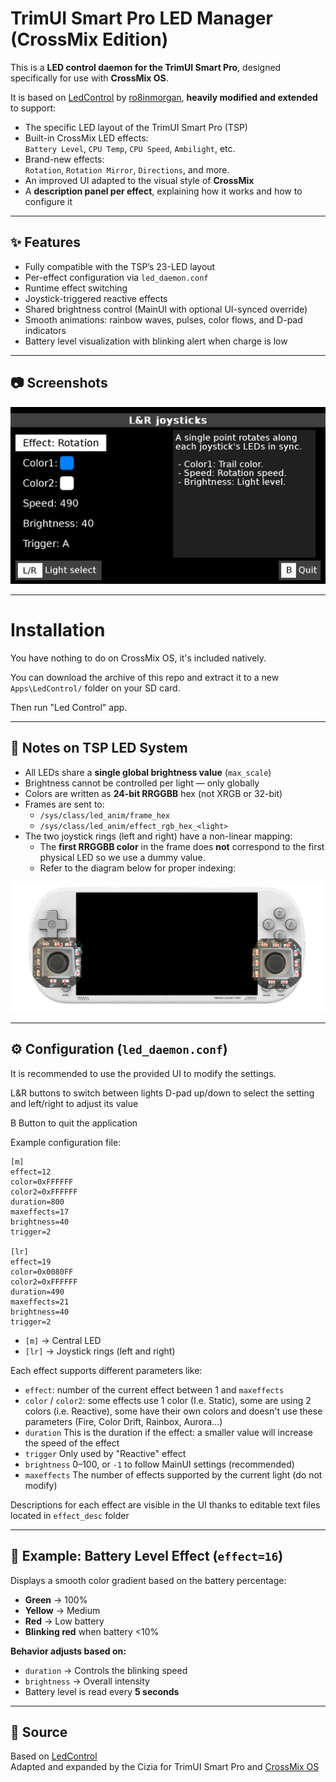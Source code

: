 # TrimUI Smart Pro LED Manager (CrossMix Edition)

This is a **LED control daemon for the TrimUI Smart Pro**, designed specifically for use with **CrossMix OS**.

It is based on [LedControl](https://github.com/ro8inmorgan/LedControl) by [ro8inmorgan](https://github.com/ro8inmorgan), **heavily modified and extended** to support:

- The specific LED layout of the TrimUI Smart Pro (TSP)
- Built-in CrossMix LED effects:  
  `Battery Level`, `CPU Temp`, `CPU Speed`, `Ambilight`, etc.
- Brand-new effects:  
  `Rotation`, `Rotation Mirror`, `Directions`, and more.
- An improved UI adapted to the visual style of **CrossMix**
- A **description panel per effect**, explaining how it works and how to configure it

---

## ✨ Features

- Fully compatible with the TSP’s 23-LED layout
- Per-effect configuration via `led_daemon.conf`
- Runtime effect switching
- Joystick-triggered reactive effects
- Shared brightness control (MainUI with optional UI-synced override)
- Smooth animations: rainbow waves, pulses, color flows, and D-pad indicators
- Battery level visualization with blinking alert when charge is low

---

## 📷 Screenshots

![Screenshot UI](_assets/screenshot.png "Screenshot LedControl")

---

# Installation

You have nothing to do on CrossMix OS, it's included natively.

You can download the archive of this repo and extract it to a new `Apps\LedControl/` folder on your SD card.

Then run "Led Control" app.

---

## 🧠 Notes on TSP LED System

- All LEDs share a **single global brightness value** (`max_scale`)
- Brightness cannot be controlled per light — only globally
- Colors are written as **24-bit RRGGBB** hex (not XRGB or 32-bit)
- Frames are sent to:
  - `/sys/class/led_anim/frame_hex`
  - `/sys/class/led_anim/effect_rgb_hex_<light>`
- The two joystick rings (left and right) have a non-linear mapping:
  - The **first RRGGBB color** in the frame does **not** correspond to the first physical LED so we use a dummy value.
  - Refer to the diagram below for proper indexing:

![LED Numbering](_assets/led_numbers.png "Led Numbering")

---

## ⚙️ Configuration (`led_daemon.conf`)

It is recommended to use the provided UI to modify the settings.

L&R buttons to switch between lights
D-pad up/down to select the setting and left/right to adjust its value

B Button to quit the application  


Example configuration file:

```
[m]
effect=12
color=0xFFFFFF
color2=0xFFFFFF
duration=800
maxeffects=17
brightness=40
trigger=2

[lr]
effect=19
color=0x0080FF
color2=0xFFFFFF
duration=490
maxeffects=21
brightness=40
trigger=2
```


- `[m]` → Central LED
- `[lr]` → Joystick rings (left and right)

Each effect supports different parameters like:

- `effect`: number of the current effect between 1 and `maxeffects`
- `color` / `color2`: some effects use 1 color (I.e. Static), some are using 2 colors (i.e. Reactive), some have their own colors and doesn't use these parameters (Fire, Color Drift, Rainbox, Aurora...)
- `duration` This is the duration if the effect: a smaller value will increase the speed of the effect
- `trigger` Only used by "Reactive" effect
- `brightness` 0–100, or `-1` to follow MainUI settings (recommended)
- `maxeffects` The number of effects supported by the current light (do not modify)


Descriptions for each effect are visible in the UI thanks to editable text files located in `effect_desc` folder

---

## 🔋 Example: Battery Level Effect (`effect=16`)

Displays a smooth color gradient based on the battery percentage:

- **Green** → 100%  
- **Yellow** → Medium  
- **Red** → Low battery  
- **Blinking red** when battery <10%

**Behavior adjusts based on:**

- `duration` → Controls the blinking speed  
- `brightness` → Overall intensity  
- Battery level is read every **5 seconds**

---

## 📁 Source

Based on [LedControl](https://github.com/ro8inmorgan/LedControl)  
Adapted and expanded by the Cizia for TrimUI Smart Pro and [CrossMix OS](https://github.com/cizia64/CrossMix-OS/)
